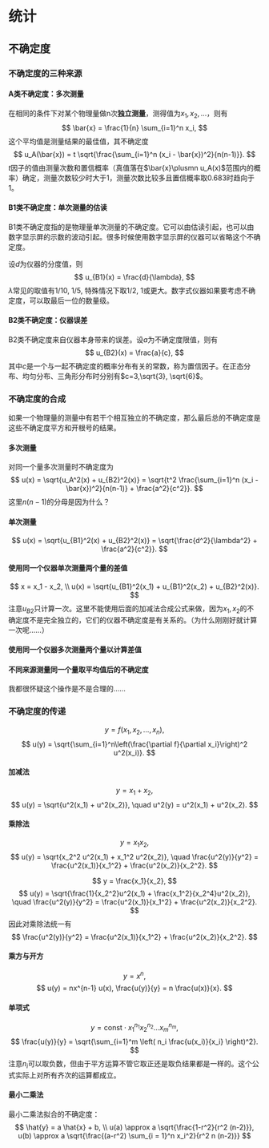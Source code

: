 # 统计

## 不确定度

### 不确定度的三种来源

#### A类不确定度：多次测量
在相同的条件下对某个物理量做n次**独立测量**，测得值为$x_1, x_2, \ldots$，则有
$$
\bar{x} = \frac{1}{n} \sum_{i=1}^n x_i,
$$
这个平均值是测量结果的最佳值，其不确定度
$$
u_A(\bar{x}) = t \sqrt{\frac{\sum_{i=1}^n (x_i - \bar{x})^2}{n(n-1)}}.
$$
$t$因子的值由测量次数和置信概率（真值落在$\bar{x}\plusmn u_A(x)$范围内的概率）确定，测量次数较少时大于1，测量次数比较多且置信概率取0.683时趋向于1。
#### B1类不确定度：单次测量的估读
B1类不确定度指的是物理量单次测量的不确定度。它可以由估读引起，也可以由数字显示屏的示数的波动引起。很多时候使用数字显示屏的仪器可以省略这个不确定度。

设$d$为仪器的分度值，则
$$
u_{B1}(x) = \frac{d}{\lambda},
$$
$\lambda$常见的取值有1/10, 1/5, 特殊情况下取1/2, 1或更大。数字式仪器如果要考虑不确定度，可以取最后一位的数量级。

#### B2类不确定度：仪器误差
B2类不确定度来自仪器本身带来的误差。设$a$为不确定度限值，则有
$$
u_{B2}(x) = \frac{a}{c},
$$
其中$c$是一个与一起不确定度的概率分布有关的常数，称为置信因子。在正态分布、均匀分布、三角形分布时分别有$c=3,\sqrt{3}, \sqrt{6}$。

### 不确定度的合成
如果一个物理量的测量中有若干个相互独立的不确定度，那么最后总的不确定度是这些不确定度平方和开根号的结果。

#### 多次测量
对同一个量多次测量时不确定度为
$$
u(x) = \sqrt{u_A^2(x) + u_{B2}^2(x)} = \sqrt{t^2 \frac{\sum_{i=1}^n (x_i - \bar{x})^2}{n(n-1)} + \frac{a^2}{c^2}}.
$$
这里$n(n-1)$的分母是因为什么？

#### 单次测量
$$
u(x) = \sqrt{u_{B1}^2(x) + u_{B2}^2(x)} = \sqrt{\frac{d^2}{\lambda^2} + \frac{a^2}{c^2}}.
$$

#### 使用同一个仪器单次测量两个量的差值
$$
x = x_1 - x_2, \\
u(x) = \sqrt{u_{B1}^2(x_1) + u_{B1}^2(x_2) + u_{B2}^2(x)}.
$$
注意$u_{B2}$只计算一次。这里不能使用后面的加减法合成公式来做，因为$x_1,x_2$的不确定度不是完全独立的，它们的仪器不确定度是有关系的。（为什么刚刚好就计算一次呢……）

#### 使用同一个仪器多次测量两个量以计算差值

#### 不同来源测量同一个量取平均值后的不确定度
我都很怀疑这个操作是不是合理的……

### 不确定度的传递
$$
y = f(x_1, x_2, \ldots, x_n),
$$
$$
u(y) = \sqrt{\sum_{i=1}^n\left(\frac{\partial f}{\partial x_i}\right)^2 u^2(x_i)}.
$$

#### 加减法
$$
y = x_1 + x_2,
$$
$$
u(y) = \sqrt{u^2(x_1) + u^2(x_2)}, \quad u^2(y) = u^2(x_1) + u^2(x_2).
$$

#### 乘除法
$$
y = x_1 x_2,
$$
$$
u(y) = \sqrt{x_2^2 u^2(x_1) + x_1^2 u^2(x_2)}, \quad \frac{u^2(y)}{y^2} = \frac{u^2(x_1)}{x_1^2} + \frac{u^2(x_2)}{x_2^2}.
$$

$$
y = \frac{x_1}{x_2},
$$
$$
u(y) = \sqrt{\frac{1}{x_2^2}u^2(x_1) + \frac{x_1^2}{x_2^4}u^2(x_2)}, \quad \frac{u^2(y)}{y^2} = \frac{u^2(x_1)}{x_1^2} + \frac{u^2(x_2)}{x_2^2}.
$$
因此对乘除法统一有
$$
\frac{u^2(y)}{y^2} = \frac{u^2(x_1)}{x_1^2} + \frac{u^2(x_2)}{x_2^2}.
$$

#### 乘方与开方
$$
y = x^n,
$$
$$
u(y) = nx^{n-1} u(x), \frac{u(y)}{y} = n \frac{u(x)}{x}.
$$

#### 单项式
$$
y = \mathrm{const} \cdot x_1^{n_1}x_2^{n_2}\ldots x_m^{n_m},
$$
$$
\frac{u(y)}{y} = \sqrt{\sum_{i=1}^m \left( n_i \frac{u(x_i)}{x_i} \right)^2}.
$$
注意$n_i$可以取负数，但由于平方运算不管它取正还是取负结果都是一样的。这个公式实际上对所有齐次的运算都成立。

#### 最小二乘法
最小二乘法拟合的不确定度：
$$
\hat{y} = a \hat{x} + b, \\
u(a) \approx a \sqrt{\frac{1-r^2}{r^2 (n-2)}}, u(b) \approx a \sqrt{\frac{(a-r^2) \sum_{i = 1}^n x_i^2}{r^2 n (n-2)}}
$$
